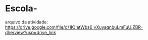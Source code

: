 # Escola-

arquivo da atividade: https://drive.google.com/file/d/1IOIatWbs6_vXuyaqnbuLmFuUjZBR-dhe/view?usp=drive_link

